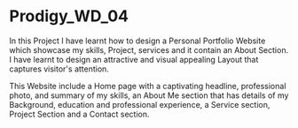 # Prodigy_WD_04

In this Project I have learnt how to design a Personal Portfolio Website which showcase my skills, Project, services and it contain an About Section. I have learnt to design an attractive and visual appealing Layout that captures visitor's attention.

This Website include a Home page with a captivating headline, professional photo, and summary of my skills, an About Me section that has details of my Background, education and professional experience, a Service section, Project Section and a Contact section.
